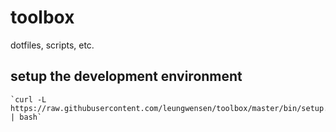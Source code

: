 toolbox
=======

dotfiles, scripts, etc.

## setup the development environment

    `curl -L https://raw.githubusercontent.com/leungwensen/toolbox/master/bin/setup.sh | bash`

